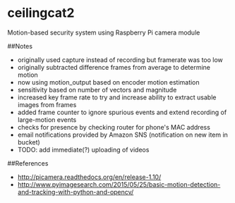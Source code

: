 # ceilingcat2
Motion-based security system using Raspberry Pi camera module

##Notes
- originally used capture instead of recording but framerate was too low
- originally subtracted difference frames from average to determine motion
- now using motion_output based on encoder motion estimation
- sensitivity based on number of vectors and magnitude
- increased key frame rate to try and increase ability to extract usable images from frames
- added frame counter to ignore spurious events and extend recording of large-motion events
- checks for presence by checking router for phone's MAC address
- email notifications provided by Amazon SNS (notification on new item in bucket)
- TODO: add immediate(?) uploading of videos


##References

- http://picamera.readthedocs.org/en/release-1.10/
- http://www.pyimagesearch.com/2015/05/25/basic-motion-detection-and-tracking-with-python-and-opencv/

